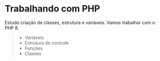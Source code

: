 # Trabalhando com PHP

Estudo criação de classes, estrutura e variaveis. Vamos trabalhar com o PHP 8.

> - Variáveis
> - Estrutura de controle
> - Funções
> - Classes


